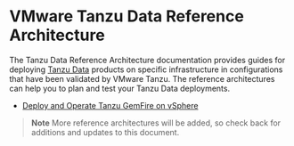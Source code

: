 # VMware Tanzu Data Reference Architecture

The Tanzu Data Reference Architecture documentation provides guides for deploying [Tanzu Data](https://techdocs.broadcom.com/us/en/vmware-tanzu/data-solutions.html) products on specific infrastructure in configurations that have been validated by VMware Tanzu. The reference architectures can help you to plan and test your Tanzu Data deployments.

- [Deploy and Operate Tanzu GemFire on vSphere](./gemfire-on-vsphere-ra.md)

> **Note** More reference architectures will be added, so check back for additions and updates to this document.